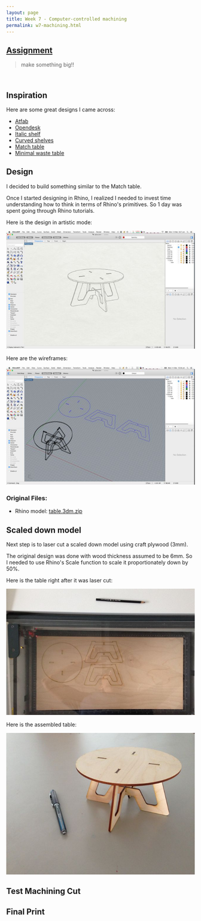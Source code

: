 ```yaml
---
layout: page
title: Week 7 - Computer-controlled machining
permalink: w7-machining.html
---
```


## [Assignment](http://academy.cba.mit.edu/classes/computer_machining/index.html)

> make something big!!   

&nbsp;

## Inspiration

Here are some great designs I came across:
 
* [Atfab](http://atfab.co/cnc-furniture/)
* [Opendesk](https://www.opendesk.cc/designs)
* [Italic shelf](www.ronen-kadushin.com/index.php/open-design/italic-shelf/)
* [Curved shelves](http://www.pedroterralab.com/open-source-furniture/)
* [Match table](http://supershape.org/Produktside_8.html)
* [Minimal waste table](http://design-milk.com/plus-table-by-fraaiheid/?utm_source=feedburner&utm_campaign=Feed:+design-milk+(Design+Milk))

## Design

I decided to build something similar to the Match table. 

Once I started designing in Rhino, I realized I needed to invest time understanding how to think in terms of Rhino's primitives. So
1 day was spent going through Rhino tutorials.

Here is the design in artistic mode:

<img src="images/w7-table-rhino-render.jpg"/>

Here are the wireframes:

<img src="images/w7-table-rhino-wireframe.jpg"/>

### Original Files:

* Rhino model: [table.3dm.zip](files/table.3dm.zip) 


## Scaled down model

Next step is to laser cut a scaled down model using craft plywood (3mm). 

The original design was done with wood thickness assumed to be 6mm. So I needed to use Rhino's Scale function to scale 
it proportionately down by 50%.

Here is the table right after it was laser cut: 

<img src="images/w7-table-laser-cut.jpg"/>

Here is the assembled table:

<img src="images/w7-table-scaled-down.jpg"/>



## Test Machining Cut


## Final Print